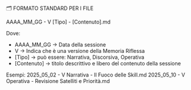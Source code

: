 🗂️ FORMATO STANDARD PER I FILE

AAAA_MM_GG - V [Tipo] - [Contenuto].md

Dove:
- AAAA_MM_GG → Data della sessione
- V → Indica che è una versione della Memoria Riflessa
- [Tipo] → può essere: Narrativa, Discorsiva, Operativa
- [Contenuto] → titolo descrittivo e libero del contenuto della sessione

Esempi:
2025_05_02 - V Narrativa - Il Fuoco delle Skill.md
2025_05_10 - V Operativa - Revisione Satelliti e Priorità.md
